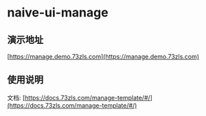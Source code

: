 # naive-ui-manage

## 演示地址

[https://manage.demo.73zls.com](https://manage.demo.73zls.com)

## 使用说明

文档: [https://docs.73zls.com/manage-template/#/](https://docs.73zls.com/manage-template/#/)
